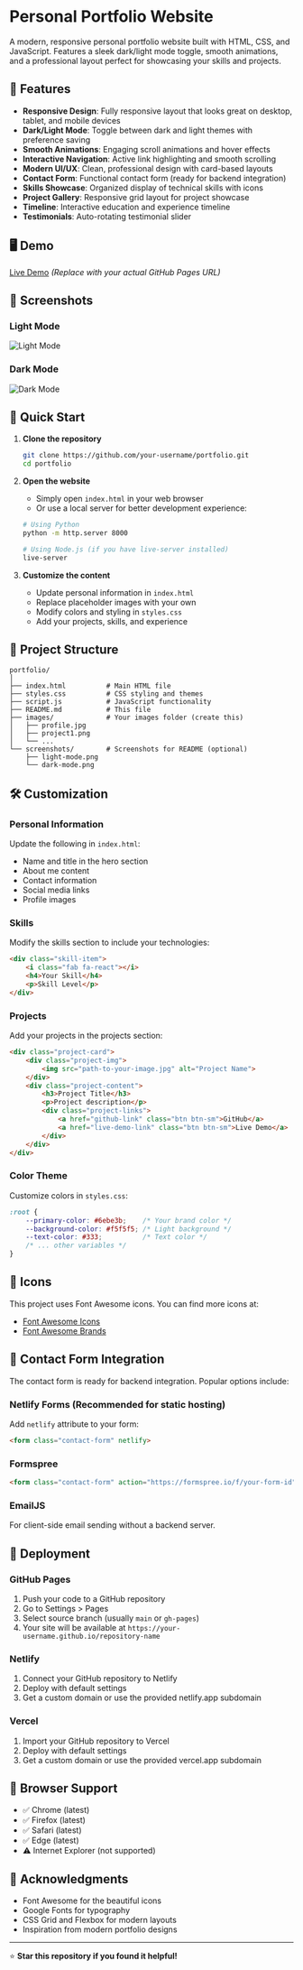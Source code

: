 # Personal Portfolio Website

A modern, responsive personal portfolio website built with HTML, CSS, and JavaScript. Features a sleek dark/light mode toggle, smooth animations, and a professional layout perfect for showcasing your skills and projects.

## 🌟 Features

- **Responsive Design**: Fully responsive layout that looks great on desktop, tablet, and mobile devices
- **Dark/Light Mode**: Toggle between dark and light themes with preference saving
- **Smooth Animations**: Engaging scroll animations and hover effects
- **Interactive Navigation**: Active link highlighting and smooth scrolling
- **Modern UI/UX**: Clean, professional design with card-based layouts
- **Contact Form**: Functional contact form (ready for backend integration)
- **Skills Showcase**: Organized display of technical skills with icons
- **Project Gallery**: Responsive grid layout for project showcase
- **Timeline**: Interactive education and experience timeline
- **Testimonials**: Auto-rotating testimonial slider

## 🖥️ Demo

[Live Demo](https://your-username.github.io/portfolio) *(Replace with your actual GitHub Pages URL)*

## 📱 Screenshots

### Light Mode
![Light Mode](screenshots/light-mode.png)

### Dark Mode
![Dark Mode](screenshots/dark-mode.png)

## 🚀 Quick Start

1. **Clone the repository**
   ```bash
   git clone https://github.com/your-username/portfolio.git
   cd portfolio
   ```

2. **Open the website**
   - Simply open `index.html` in your web browser
   - Or use a local server for better development experience:
   ```bash
   # Using Python
   python -m http.server 8000
   
   # Using Node.js (if you have live-server installed)
   live-server
   ```

3. **Customize the content**
   - Update personal information in `index.html`
   - Replace placeholder images with your own
   - Modify colors and styling in `styles.css`
   - Add your projects, skills, and experience

## 📁 Project Structure

```
portfolio/
│
├── index.html          # Main HTML file
├── styles.css          # CSS styling and themes
├── script.js           # JavaScript functionality
├── README.md           # This file
├── images/             # Your images folder (create this)
│   ├── profile.jpg
│   ├── project1.png
│   └── ...
└── screenshots/        # Screenshots for README (optional)
    ├── light-mode.png
    └── dark-mode.png
```

## 🛠️ Customization

### Personal Information
Update the following in `index.html`:
- Name and title in the hero section
- About me content
- Contact information
- Social media links
- Profile images

### Skills
Modify the skills section to include your technologies:
```html
<div class="skill-item">
    <i class="fab fa-react"></i>
    <h4>Your Skill</h4>
    <p>Skill Level</p>
</div>
```

### Projects
Add your projects in the projects section:
```html
<div class="project-card">
    <div class="project-img">
        <img src="path-to-your-image.jpg" alt="Project Name">
    </div>
    <div class="project-content">
        <h3>Project Title</h3>
        <p>Project description</p>
        <div class="project-links">
            <a href="github-link" class="btn btn-sm">GitHub</a>
            <a href="live-demo-link" class="btn btn-sm">Live Demo</a>
        </div>
    </div>
</div>
```

### Color Theme
Customize colors in `styles.css`:
```css
:root {
    --primary-color: #6ebe3b;    /* Your brand color */
    --background-color: #f5f5f5; /* Light background */
    --text-color: #333;          /* Text color */
    /* ... other variables */
}
```

## 🎨 Icons

This project uses Font Awesome icons. You can find more icons at:
- [Font Awesome Icons](https://fontawesome.com/icons)
- [Font Awesome Brands](https://fontawesome.com/icons?d=gallery&s=brands)

## 📧 Contact Form Integration

The contact form is ready for backend integration. Popular options include:

### Netlify Forms (Recommended for static hosting)
Add `netlify` attribute to your form:
```html
<form class="contact-form" netlify>
```

### Formspree
```html
<form class="contact-form" action="https://formspree.io/f/your-form-id" method="POST">
```

### EmailJS
For client-side email sending without a backend server.

## 🚀 Deployment

### GitHub Pages
1. Push your code to a GitHub repository
2. Go to Settings > Pages
3. Select source branch (usually `main` or `gh-pages`)
4. Your site will be available at `https://your-username.github.io/repository-name`

### Netlify
1. Connect your GitHub repository to Netlify
2. Deploy with default settings
3. Get a custom domain or use the provided netlify.app subdomain

### Vercel
1. Import your GitHub repository to Vercel
2. Deploy with default settings
3. Get a custom domain or use the provided vercel.app subdomain

## 🔧 Browser Support

- ✅ Chrome (latest)
- ✅ Firefox (latest)
- ✅ Safari (latest)
- ✅ Edge (latest)
- ⚠️ Internet Explorer (not supported)


## 🙏 Acknowledgments

- Font Awesome for the beautiful icons
- Google Fonts for typography
- CSS Grid and Flexbox for modern layouts
- Inspiration from modern portfolio designs

---

⭐ **Star this repository if you found it helpful!**

